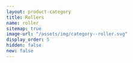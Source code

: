 ```yaml
---
layout: product-category
title: Rollers
name: roller
sitemap: true
image-url: "/assets/img/category--roller.svg"
display_order: 5
hidden: false
new: false
---
```

